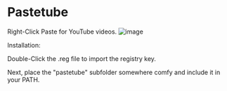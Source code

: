 # Pastetube
Right-Click Paste for YouTube videos.
![image](https://github.com/AdamHolan/Pastetube/assets/50183597/e0b5023b-e357-44c7-b425-5ebee61b396c)

Installation: 

Double-Click the .reg file to import the registry key. 

Next, place the "pastetube" subfolder somewhere comfy and include it in your PATH. 
